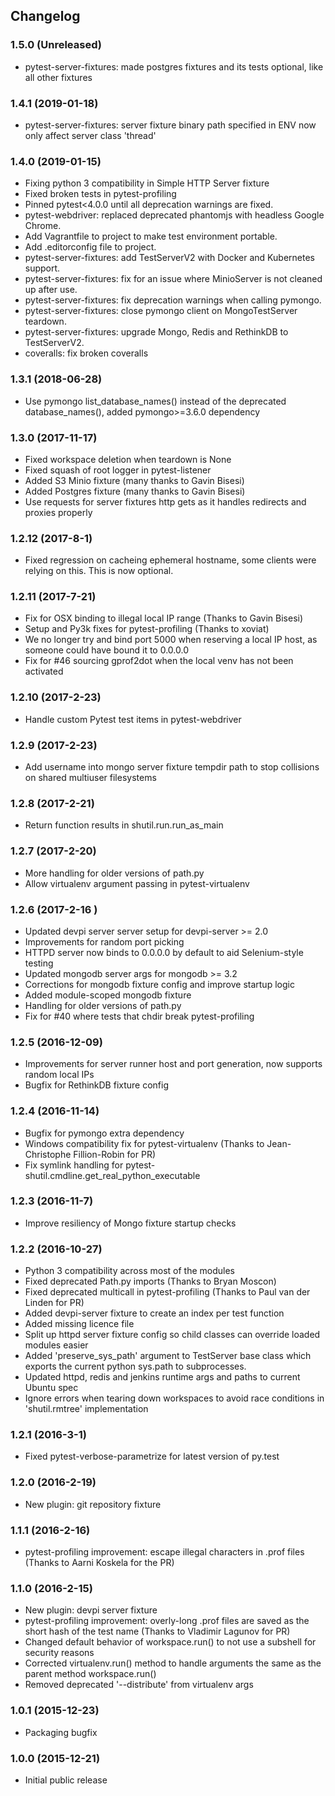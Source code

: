 
## Changelog

### 1.5.0 (Unreleased)
 * pytest-server-fixtures: made postgres fixtures and its tests optional, like all other fixtures

### 1.4.1 (2019-01-18)
 * pytest-server-fixtures: server fixture binary path specified in ENV now only affect server class 'thread'

### 1.4.0 (2019-01-15)
 * Fixing python 3 compatibility in Simple HTTP Server fixture
 * Fixed broken tests in pytest-profiling
 * Pinned pytest<4.0.0 until all deprecation warnings are fixed.
 * pytest-webdriver: replaced deprecated phantomjs with headless Google Chrome.
 * Add Vagrantfile to project to make test environment portable.
 * Add .editorconfig file to project.
 * pytest-server-fixtures: add TestServerV2 with Docker and Kubernetes support.
 * pytest-server-fixtures: fix for an issue where MinioServer is not cleaned up after use.
 * pytest-server-fixtures: fix deprecation warnings when calling pymongo.
 * pytest-server-fixtures: close pymongo client on MongoTestServer teardown.
 * pytest-server-fixtures: upgrade Mongo, Redis and RethinkDB to TestServerV2.
 * coveralls: fix broken coveralls

### 1.3.1 (2018-06-28)
 * Use pymongo list_database_names() instead of the deprecated database_names(), added pymongo>=3.6.0 dependency

### 1.3.0 (2017-11-17)
 * Fixed workspace deletion when teardown is None
 * Fixed squash of root logger in pytest-listener
 * Added S3 Minio fixture (many thanks to Gavin Bisesi)
 * Added Postgres fixture (many thanks to Gavin Bisesi)
 * Use requests for server fixtures http gets as it handles redirects and proxies properly

### 1.2.12 (2017-8-1)
 * Fixed regression on cacheing ephemeral hostname, some clients were relying on this. This is now optional.

### 1.2.11 (2017-7-21)
 * Fix for OSX binding to illegal local IP range (Thanks to Gavin Bisesi)
 * Setup and Py3k fixes for pytest-profiling (Thanks to xoviat)
 * We no longer try and bind port 5000 when reserving a local IP host, as someone could have bound it to 0.0.0.0
 * Fix for #46 sourcing gprof2dot when the local venv has not been activated

### 1.2.10 (2017-2-23)
 * Handle custom Pytest test items in pytest-webdriver

### 1.2.9 (2017-2-23)
 * Add username into mongo server fixture tempdir path to stop collisions on shared multiuser filesystems

### 1.2.8 (2017-2-21)
 * Return function results in shutil.run.run_as_main

### 1.2.7 (2017-2-20)
 * More handling for older versions of path.py
 * Allow virtualenv argument passing in pytest-virtualenv

### 1.2.6 (2017-2-16 )
 * Updated devpi server server setup for devpi-server >= 2.0
 * Improvements for random port picking
 * HTTPD server now binds to 0.0.0.0 by default to aid Selenium-style testing
 * Updated mongodb server args for mongodb >= 3.2
 * Corrections for mongodb fixture config and improve startup logic
 * Added module-scoped mongodb fixture
 * Handling for older versions of path.py
 * Fix for #40 where tests that chdir break pytest-profiling

### 1.2.5 (2016-12-09)
 * Improvements for server runner host and port generation, now supports random local IPs
 * Bugfix for RethinkDB fixture config

### 1.2.4 (2016-11-14)
 * Bugfix for pymongo extra dependency
 * Windows compatibility fix for pytest-virtualenv (Thanks to Jean-Christophe Fillion-Robin for PR)
 * Fix symlink handling for pytest-shutil.cmdline.get_real_python_executable

### 1.2.3 (2016-11-7)
 * Improve resiliency of Mongo fixture startup checks

### 1.2.2 (2016-10-27)
 * Python 3 compatibility across most of the modules
 * Fixed deprecated Path.py imports (Thanks to Bryan Moscon)
 * Fixed deprecated multicall in pytest-profiling (Thanks to Paul van der Linden for PR)
 * Added devpi-server fixture to create an index per test function
 * Added missing licence file
 * Split up httpd server fixture config so child classes can override loaded modules easier
 * Added 'preserve_sys_path' argument to TestServer base class which exports the current python sys.path to subprocesses.
 * Updated httpd, redis and jenkins runtime args and paths to current Ubuntu spec
 * Ignore errors when tearing down workspaces to avoid race conditions in 'shutil.rmtree' implementation

### 1.2.1 (2016-3-1)
 * Fixed pytest-verbose-parametrize for latest version of py.test

### 1.2.0 (2016-2-19)
 * New plugin: git repository fixture

### 1.1.1 (2016-2-16)
 * pytest-profiling improvement: escape illegal characters in .prof files (Thanks to Aarni Koskela for the PR)

### 1.1.0 (2016-2-15)

 * New plugin: devpi server fixture
 * pytest-profiling improvement: overly-long .prof files are saved as the short hash of the test name (Thanks to Vladimir Lagunov for PR)
 * Changed default behavior of workspace.run() to not use a subshell for security reasons
 * Corrected virtualenv.run() method to handle arguments the same as the parent method workspace.run()
 * Removed deprecated '--distribute' from virtualenv args

### 1.0.1 (2015-12-23)

 *  Packaging bugfix

### 1.0.0 (2015-12-21)

 *  Initial public release

